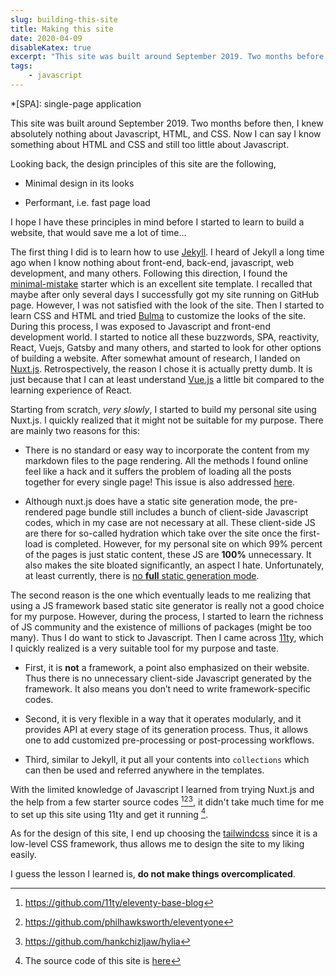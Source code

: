 ```yaml
---
slug: building-this-site
title: Making this site
date: 2020-04-09
disableKatex: true
excerpt: "This site was built around September 2019. Two months before then, I knew absolutely nothing about Javascript, HTML, and CSS. Now I can say I know something about HTML and CSS and still too little about Javascript."
tags:
    - javascript
---
```


*[SPA]: single-page application

This site was built around September 2019. Two months before then, I knew absolutely nothing about Javascript, HTML, and CSS. Now I can say I know something about HTML and CSS and still too little about Javascript.

Looking back, the design principles of this site are the following,

* Minimal design in its looks

* Performant, i.e. fast page load

I hope I have these principles in mind before I started to learn to build a website, that would save me a lot of time...

The first thing I did is to learn how to use [Jekyll](https://jekyllrb.com/). I heard of Jekyll a long time ago when I know nothing about front-end, back-end, javascript, web development, and many others. Following this direction, I found the [minimal-mistake](https://mmistakes.github.io/minimal-mistakes/) starter which is an excellent site template. I recalled that maybe after only several days I successfully got my site running on GitHub page. However, I was not satisfied with the look of the site. Then I started to learn CSS and HTML and tried [Bulma](https://bulma.io/) to customize the looks of the site. During this process, I was exposed to Javascript and front-end development world. I started to notice all these buzzwords, SPA, reactivity, React, Vuejs, Gatsby and many others, and started to look for other options of building a website. After somewhat amount of research, I landed on [Nuxt.js](https://nuxtjs.org/). Retrospectively, the reason I chose it is actually pretty dumb. It is just because that I can at least understand [Vue.js](https://vuejs.org/) a little bit compared to the learning experience of React.

Starting from scratch, *very slowly*, I started to build my personal site using Nuxt.js. I quickly realized that it might not be suitable for my purpose. There are mainly two reasons for this:

* There is no standard or easy way to incorporate the content from my markdown files to the page rendering. All the methods I found online feel like a hack and it suffers the problem of loading all the posts together for every single page! This issue is also addressed [here](https://suxin.space/notes/nuxt-bloated-markdown-blogs/).

* Although nuxt.js does have a static site generation mode, the pre-rendered page bundle still includes a bunch of client-side Javascript codes, which in my case are not necessary at all. These client-side JS are there for so-called hydration which take over the site once the first-load is completed. However, for my personal site on which 99% percent of the pages is just static content, these JS are **100%** unnecessary. It also makes the site bloated significantly, an aspect I hate. Unfortunately, at least currently, there is [no **full** static generation mode](https://github.com/nuxt/rfcs/issues/22#issuecomment-563274603).

The second reason is the one which eventually leads to me realizing that using a JS framework based static site generator is really not a good choice for my purpose. However, during the process, I started to learn the richness of JS community and the existence of millions of packages (might be too many). Thus I do want to stick to Javascript. Then I came across [11ty](https://www.11ty.dev/), which I quickly realized is a very suitable tool for my purpose and taste.

* First, it is **not** a framework, a point also emphasized on their website. Thus there is no unnecessary client-side Javascript generated by the framework. It also means you don’t need to write framework-specific codes.

* Second, it is very flexible in a way that it operates modularly, and it provides API at every stage of its generation process. Thus, it allows one to add customized pre-processing or post-processing workflows.

* Third, similar to Jekyll, it put all your contents into `collections` which can then be used and referred anywhere in the templates.

With the limited knowledge of Javascript I learned from trying Nuxt.js and the help from a few starter source codes [^1][^2][^3], it didn't take much time for me to set up this site using 11ty and get it running [^4].

As for the design of this site, I end up choosing the [tailwindcss](https://tailwindcss.com/) since it is a low-level CSS framework, thus allows me to design the site to my liking easily.

I guess the lesson I learned is, **do not make things overcomplicated**.

[^1]: https://github.com/11ty/eleventy-base-blog
[^2]: https://github.com/philhawksworth/eleventyone
[^3]: https://github.com/hankchizljaw/hylia
[^4]: The source code of this site is [here](https://github.com/anyuzx/Prongs)

